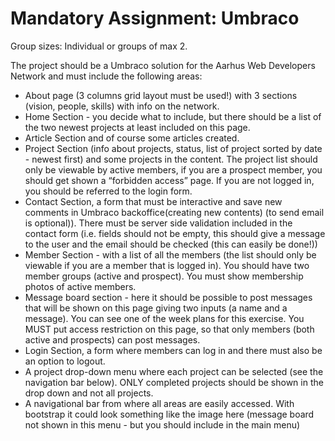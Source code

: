 # Mandatory Assignment: Umbraco
Group sizes: Individual or groups of max 2.


The project should be a Umbraco solution for the Aarhus Web Developers Network and must include the following areas:


- About page (3 columns grid layout must be used!) with 3 sections (vision, people, skills) with  info on the network.
- Home Section - you decide what to include, but there should be a list of the two newest projects at least included on this page.
- Article Section and of course some articles created.
- Project Section (info about projects, status, list of project sorted by date - newest first) and some projects in the content. The project list should only be viewable by active members, if you are a prospect member, you should get shown a “forbidden access” page. If you are not logged in, you should be referred to the login form.
- Contact Section, a form that must be interactive and save new comments in Umbraco backoffice(creating new contents) (to send email is optional)). There must be server side validation included in the contact form (i.e. fields should not be empty, this should give a message to the user and the email should be checked (this can easily be done!))
- Member Section - with a list of all the members (the list should only be viewable if you are a member that is logged in). You should have two member groups (active and prospect). You must show membership photos of active members.
- Message board section - here it should be possible to post messages that will be shown on this page giving two inputs (a name and a message). You can see one of the week plans for this exercise. You MUST put access restriction on this page, so that only members (both active and prospects) can post messages. 
- Login Section, a form where members can log in and there must also be an option to logout.
- A project drop-down menu where each project can be selected (see the navigation bar below). ONLY completed projects should be shown in the drop down and not all projects.
- A navigational bar from where all areas are easily accessed. With bootstrap it could look something like the image here (message board not shown in this menu - but you should include in the main menu)
